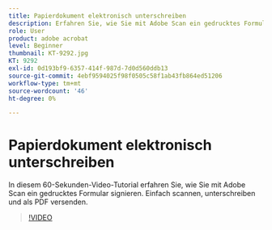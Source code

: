 ```yaml
---
title: Papierdokument elektronisch unterschreiben
description: Erfahren Sie, wie Sie mit Adobe Scan ein gedrucktes Formular signieren
role: User
product: adobe acrobat
level: Beginner
thumbnail: KT-9292.jpg
KT: 9292
exl-id: 0d193bf9-6357-414f-987d-7d0d560ddb13
source-git-commit: 4ebf9594025f98f0505c58f1ab43fb864ed51206
workflow-type: tm+mt
source-wordcount: '46'
ht-degree: 0%

---
```


# Papierdokument elektronisch unterschreiben

In diesem 60-Sekunden-Video-Tutorial erfahren Sie, wie Sie mit Adobe Scan ein gedrucktes Formular signieren. Einfach scannen, unterschreiben und als PDF versenden.

>[!VIDEO](https://video.tv.adobe.com/v/338331?quality=12&learn=on&hidetitle=true)
